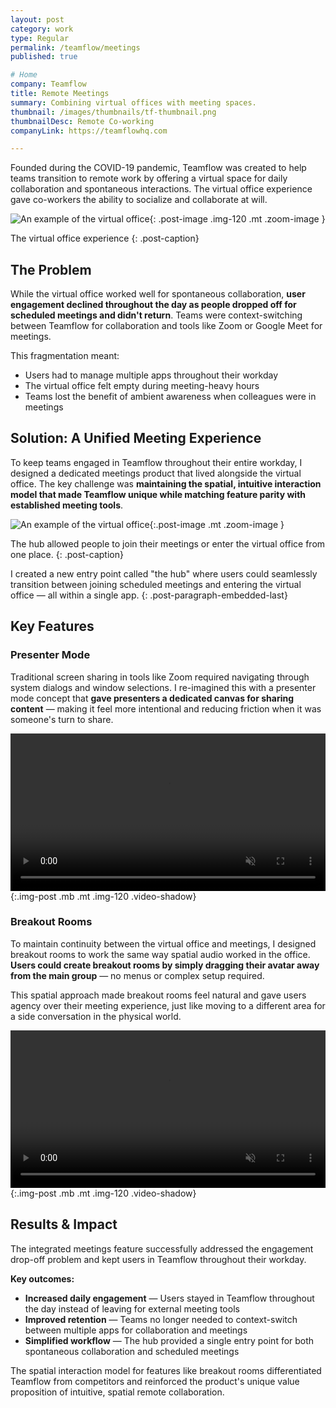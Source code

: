 ```yaml
---
layout: post
category: work
type: Regular
permalink: /teamflow/meetings
published: true

# Home
company: Teamflow
title: Remote Meetings
summary: Combining virtual offices with meeting spaces.
thumbnail: /images/thumbnails/tf-thumbnail.png
thumbnailDesc: Remote Co-working
companyLink: https://teamflowhq.com

---
```


Founded during the COVID-19 pandemic, Teamflow was created to help teams transition to remote work by offering a virtual space for daily collaboration and spontaneous interactions. The virtual office experience gave co-workers the ability to socialize and collaborate at will.

![An example of the virtual office]({{site.url}}/assets/img/teamflow/virtual-office.png){: .post-image .img-120 .mt .zoom-image }

The virtual office experience
{: .post-caption}

## The Problem

While the virtual office worked well for spontaneous collaboration, **user engagement declined throughout the day as people dropped off for scheduled meetings and didn't return**. Teams were context-switching between Teamflow for collaboration and tools like Zoom or Google Meet for meetings.

This fragmentation meant:
- Users had to manage multiple apps throughout their workday
- The virtual office felt empty during meeting-heavy hours
- Teams lost the benefit of ambient awareness when colleagues were in meetings

## Solution: A Unified Meeting Experience

To keep teams engaged in Teamflow throughout their entire workday, I designed a dedicated meetings product that lived alongside the virtual office. The key challenge was **maintaining the spatial, intuitive interaction model that made Teamflow unique while matching feature parity with established meeting tools**.

![An example of the virtual office]({{site.url}}/assets/img/teamflow/home.png){:.post-image .mt .zoom-image }

The hub allowed people to join their meetings or enter the virtual office from one place.
{: .post-caption}

I created a new entry point called "the hub" where users could seamlessly transition between joining scheduled meetings and entering the virtual office — all within a single app.
{: .post-paragraph-embedded-last}

## Key Features

### Presenter Mode

Traditional screen sharing in tools like Zoom required navigating through system dialogs and window selections. I re-imagined this with a presenter mode concept that **gave presenters a dedicated canvas for sharing content** — making it feel more intentional and reducing friction when it was someone's turn to share.

<video autoplay muted playsinline loop width="100%">
  <source src="{{site.url}}/assets/img/teamflow/presenter-mode.mp4" type="video/mp4">
  <source src="{{site.url}}/assets/img/teamflow/presenter-mode.webm" type="video/webm">
  <p>Your browser doesn't support HTML5 video. Here is
     a <a href="{{site.url}}/assets/img/teamflow/presenter-mode.mp4">link to the video</a> instead.</p>
</video>{:.img-post .mb .mt .img-120 .video-shadow}

### Breakout Rooms

To maintain continuity between the virtual office and meetings, I designed breakout rooms to work the same way spatial audio worked in the office. **Users could create breakout rooms by simply dragging their avatar away from the main group** — no menus or complex setup required.

This spatial approach made breakout rooms feel natural and gave users agency over their meeting experience, just like moving to a different area for a side conversation in the physical world.

<video autoplay muted playsinline loop width="100%">
  <source src="{{site.url}}/assets/img/teamflow/breakout-rooms.mp4" type="video/mp4">
  <source src="{{site.url}}/assets/img/teamflow/breakout-rooms.webm" type="video/webm">
  <p>Your browser doesn't support HTML5 video. Here is
     a <a href="{{site.url}}/assets/img/teamflow/breakout-rooms.mp4">link to the video</a> instead.</p>
</video>{:.img-post .mb .mt .img-120 .video-shadow}

## Results & Impact

The integrated meetings feature successfully addressed the engagement drop-off problem and kept users in Teamflow throughout their workday.

**Key outcomes:**
- **Increased daily engagement** — Users stayed in Teamflow throughout the day instead of leaving for external meeting tools
- **Improved retention** — Teams no longer needed to context-switch between multiple apps for collaboration and meetings
- **Simplified workflow** — The hub provided a single entry point for both spontaneous collaboration and scheduled meetings

The spatial interaction model for features like breakout rooms differentiated Teamflow from competitors and reinforced the product's unique value proposition of intuitive, spatial remote collaboration.